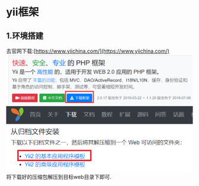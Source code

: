 # yii框架

## 1.环境搭建
去官网下载:[https://www.yiichina.com/](https://www.yiichina.com/)<br>
![fail](img/1.1.PNG)<br>
![fail](img/1.2.PNG)<br>
将下载好的压缩包解压到目标web目录下即可.<br>